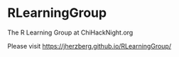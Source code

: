 # RLearningGroup
The R Learning Group at ChiHackNight.org

Please visit https://jherzberg.github.io/RLearningGroup/

